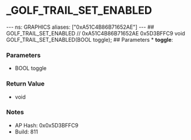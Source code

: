 # _GOLF_TRAIL_SET_ENABLED

--- ns: GRAPHICS aliases: ["0xA51C4B86B71652AE"] --- ## GOLF_TRAIL_SET_ENABLED  // 0xA51C4B86B71652AE 0x5D3BFFC9 void GOLF_TRAIL_SET_ENABLED(BOOL toggle);   ## Parameters * **toggle**:

### Parameters
* BOOL toggle

### Return Value
* void

### Notes
* AP Hash: 0x0x5D3BFFC9
* Build: 811

